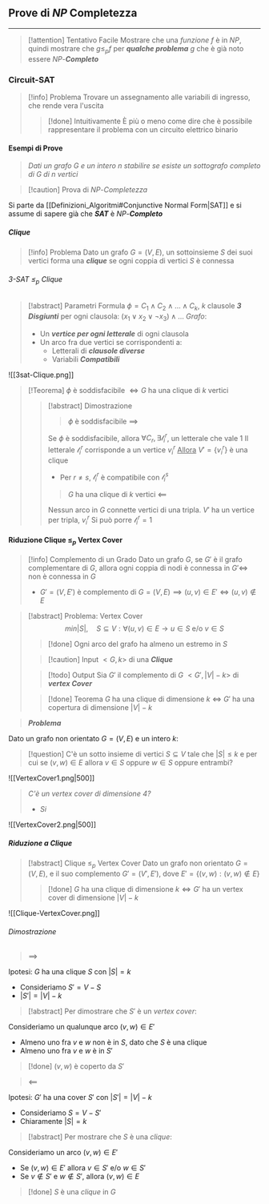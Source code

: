 ## Prove di $NP$ Completezza
---
>[!attention] Tentativo Facile
>Mostrare che una *funzione* $f$ è in $NP$, quindi mostrare che $g\leq_{p}f$ per ***qualche problema*** $g$ che è già noto essere $NP$-***Completo***

### Circuit-SAT

>[!info] Problema
>Trovare un assegnamento alle variabili di ingresso, che rende vera l'uscita
>>[!done] Intuitivamente
>>È più o meno come dire che è possibile rappresentare il problema con un circuito elettrico binario

#### Esempi di Prove
>*Dati un grafo $G$ e un intero $n$ stabilire se esiste un sottografo completo di $G$ di $n$ vertici*

>[!caution] Prova di $NP$-*Completezza*

Si parte da [[Definizioni_Algoritmi#Conjunctive Normal Form|SAT]] e si assume di sapere già che ***SAT*** è $NP$-***Completo***
##### Clique
>[!info] Problema
>Dato un grafo $G=(V,E)$, un sottoinsieme $S$ dei suoi vertici forma una ***clique*** se ogni coppia di vertici $S$ è connessa

###### 3-SAT $\leq_{p}$ Clique
>[!abstract] Parametri
>Formula $\phi=C_{1}\wedge C_{2}\wedge\dots\wedge C_{k}$, $k$ clausole
>***3 Disgiunti*** per ogni clausola: $(x_{1}\vee x_{2}\vee ¬x_{3})\wedge\dots$
>*Grafo*:
>- Un ***vertice per ogni letterale*** di ogni clausola
>- Un arco fra due vertici se corrispondenti a:
>	- Letterali di ***clausole diverse***
>	- Variabili ***Compatibili***

![[3sat-Clique.png]]
>[!Teorema]
>$\phi$ è soddisfacibile $\iff G$ ha una clique di $k$ vertici
>>[!abstract] Dimostrazione
>>>$\phi$ è soddisfacibile $\implies$
>>
>>Se $\phi$ è soddisfacibile, allora $\forall C_{r},\exists \mathcal{l}_{i}^r$, un letterale che vale $1$
>>Il letterale $\mathcal{l}_{i}^r$ corrisponde a un vertice $v_{i}^r$
>><u>Allora</u>
>>$V'=\{ v_{i}^r \}$ è una clique
>>- Per $r\neq s$, $\mathcal{l}_{i}^r$ è compatibile con $\mathcal{l}_{i}^s$
>>
>>>$G$ ha una clique di $k$ vertici $\impliedby$
>>
>>Nessun arco in $G$ connette vertici di una tripla.
>>$V'$ ha un vertice per tripla, $v_i^r$
>>Si può porre $\mathcal{l}_{i}^r=1$


#### Riduzione Clique $\leq_{p}$ Vertex Cover
>[!info] Complemento di un Grado
>Dato un grafo $G$, se $G'$ è il grafo complementare di $G$, allora ogni coppia di nodi è connessa in $G'\iff$ non è connessa in $G$
>- $G'=(V,E')$ è complemento di $G=(V,E)\implies (u,v)\in E'\iff(u,v)\notin E$

>[!abstract] Problema: Vertex Cover
>$$min|S|,\quad S\subseteq V : \forall(u,v)\in E \to u\in S \text{ e/o } v\in S$$
>>[!done] Ogni arco  del grafo ha almeno un estremo in $S$
>
>>[!caution] Input 
>>$<G,k>$ di una ***Clique***
>
>>[!todo] Output
>>Sia $G'$ il complemento di $G$
>>$<G',|V|-k>$ di ***vertex Cover***
>
>>[!done] Teorema
>>$G$ ha una clique di dimensione $k$ $\iff$ $G'$ ha una copertura di dimensione $|V|-k$

>***Problema***

Dato un grafo non orientato $G=(V,E)$ e un intero $k$:
>[!question] C'è un sotto insieme di vertici $S\subseteq V$ tale che $|S|\leq k$ e per cui se $(v,w)\in E$ allora $v\in S$ oppure $w\in S$ oppure entrambi?

![[VertexCover1.png|500]]
>*C'è un vertex cover di dimensione 4?*
>- *Si*

![[VertexCover2.png|500]]

##### Riduzione a Clique
>[!abstract] Clique $\leq_{p}$ Vertex Cover
>Dato un grafo non orientato $G=(V,E)$, e il suo complemento $G'=(V',E')$, dove $E'=\{ (v,w):(v,w)\notin E \}$
>>[!done] $G$ ha una clique di dimensione $k\iff G'$ ha un vertex cover di dimensione $|V|-k$

![[Clique-VertexCover.png]]

###### Dimostrazione
>$\implies$

Ipotesi: $G$ ha una clique $S$ con $|S|=k$
- Consideriamo $S'=V-S$
- $|S'|=|V|-k$

>[!abstract] Per dimostrare che $S'$ è un *vertex cover*:

Consideriamo un qualunque arco $(v,w)\in E'$
- Almeno uno fra $v$ e $w$ non è in $S$, dato che $S$ è una clique
- Almeno uno fra $v$ e $w$ è in $S'$
>[!done] $(v,w)$ è coperto da $S'$


>$\impliedby$

Ipotesi: $G'$ ha una cover $S'$ con $|S'|=|V|-k$
- Consideriamo $S=V-S'$
- Chiaramente $|S|=k$
>[!abstract] Per mostrare che $S$ è una *clique*:

Consideriamo un arco $(v,w)\in E'$
- Se $(v,w)\in E'$ allora $v\in S'$ e/o $w\in S'$
- Se $v\notin S'$ e $w\notin S'$, allora $(v,w)\in E$

>[!done] $S$ è una *clique* in $G$